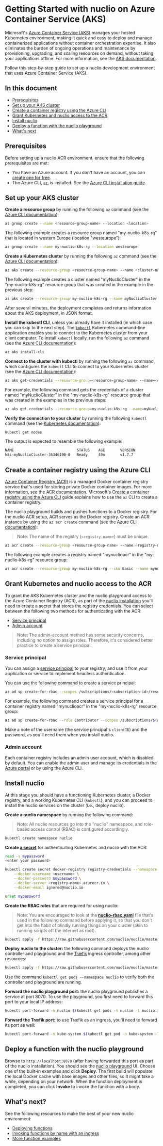 # Getting Started with nuclio on Azure Container Service (AKS)

Microsoft's [Azure Container Service (AKS)](https://azure.microsoft.com/services/container-service/) manages your hosted Kubernetes environment, making it quick and easy to deploy and manage containerized applications without container orchestration expertise. It also eliminates the burden of ongoing operations and maintenance by provisioning, upgrading, and scaling resources on demand, without taking your applications offline. For more information, see the [AKS documentation](https://docs.microsoft.com/azure/aks/).

Follow this step-by-step guide to set up a nuclio development environment that uses Azure Container Service (AKS).

## In this document

- [Prerequisites](#prerequisites)
- [Set up your AKS cluster](#set-up-your-aks-cluster)
- [Create a container registry using the Azure CLI](#create-a-container-registry-using-the-azure-cli)
- [Grant Kubernetes and nuclio access to the ACR](#grant-kubernetes-and-nuclio-access-to-the-acr)
- [Install nuclio](#install-nuclio)
- [Deploy a function with the nuclio playground](#deploy-a-function-with-the-nuclio-playground)
- [What's next](#whats-next)

## Prerequisites

Before setting up a nuclio ACR environment, ensure that the following prerequisites are met:

- You have an Azure account. If you don't have an account, you can [create one for free](https://azure.microsoft.com/free/).
- The Azure CLI, [`az`](https://docs.microsoft.com/cli/azure/), is installed. See the [Azure CLI installation guide](https://docs.microsoft.com/cli/azure/install-azure-cli).

## Set up your AKS cluster

**Create a resource group** by running the following `az` command (see the [Azure CLI documentation](https://docs.microsoft.com/cli/azure/group#az_group_create)):

```sh
az group create --name <resource-group-name> --location <location>
```

The following example creates a resource group named "my-nuclio-k8s-rg" that is located in western Europe (location "westeurope"):
```sh
az group create --name my-nuclio-k8s-rg --location westeurope
```

**Create a Kubernetes cluster** by running the following `az` command (see the [Azure CLI documentation](https://docs.microsoft.com/cli/azure/aks#az_aks_create)):

```sh
az aks create --resource-group <resource-group-name> --name <cluster-name> --node-count <number>
```

The following example creates a cluster named "myNuclioCluster" in the "my-nuclio-k8s-rg" resource group that was created in the example in the previous step:
```sh
az aks create --resource-group my-nuclio-k8s-rg --name myNuclioCluster --node-count 2 --generate-ssh-keys
```

After several minutes, the deployment completes and returns information about the AKS deployment, in JSON format.

**Install the kubectl CLI**, unless you already have it installed (in which case you can skip to the next step). The [`kubectl`](https://kubernetes.io/docs/user-guide/kubectl-overview/) Kubernetes command-line application enables you to connect to the Kubernetes cluster from your client computer. To install `kubectl` locally, run the following `az` command (see the [Azure CLI documentation](https://docs.microsoft.com/cli/azure/aks#az_aks_install_cli)):

```sh
az aks install-cli
```

**Connect to the cluster with kubectl** by running the following `az` command, which configures the `kubectl` CLI to connect to your Kubernetes cluster (see the [Azure CLI documentation](https://docs.microsoft.com/cli/azure/aks#az_aks_get_credentials)):

```sh
az aks get-credentials --resource-group=<resource-group-name> --name=<cluster-name>
```

For example, the following command gets the credentials of a cluster named "myNuclioCluster" in the "my-nuclio-k8s-rg" resource group that was created in the examples in the previous steps:
```sh
az aks get-credentials --resource-group=my-nuclio-k8s-rg --name=myNuclioCluster
```

**Verify the connection to your cluster** by running the following `kubectl` command (see the [Kubernetes documentation](https://kubernetes.io/docs/reference/generated/kubectl/kubectl-commands#get)):

```sh
kubectl get nodes
```

The output is expected to resemble the following example:
```sh
NAME                             STATUS    AGE       VERSION
k8s-myNuclioCluster-36346190-0   Ready     49m       v1.7.7
```

## Create a container registry using the Azure CLI

[Azure Container Registry (ACR)](https://azure.microsoft.com/services/container-registry/) is a managed Docker container registry service that's used for storing private Docker container images. For more information, see the [ACR documentation](https://docs.microsoft.com/azure/container-registry/).
Microsoft's [Create a container registry using the Azure CLI](https://docs.microsoft.com/azure/container-registry/container-registry-get-started-azure-cli) guide explains how to use the `az` CLI to create a container registry.

The nuclio playground builds and pushes functions to a Docker registry. For the nuclio ACR setup, ACR serves as the Docker registry. Create an ACR instance by using the `az acr create` command (see the [Azure CLI documentation](https://docs.microsoft.com/cli/azure/acr#az_acr_create)):
> Note: The name of the registry (`<registry-name>`) must be unique.
```sh
az acr create --resource-group <resource-group-name> --name <registry-name> --sku Basic
```

The following example creates a registry named "mynuclioacr" in the "my-nuclio-k8s-rg" resource group:
```sh
az acr create --resource-group my-nuclio-k8s-rg --sku Basic --name mynuclioacr
```

## Grant Kubernetes and nuclio access to the ACR

To grant the AKS Kubernetes cluster and the nuclio playground access to the Azure Container Registry (ACR), as part of the [nuclio installation](#install-nuclio) you'll need to create a secret that stores the registry credentials. You can select between the following two methods for authenticating with the ACR:

- [Service principal](#service-principal)
- [Admin account](#admin-account)

> Note: The admin-account method has some security concerns, including no option to assign roles. Therefore, it's considered better practice to create a service principal.

### Service principal

You can assign a [service principal](https://docs.microsoft.com/azure/active-directory/develop/active-directory-application-objects) to your registry, and use it from your application or service to implement headless authentication.

You can use the following command to create a service principal:

```sh
az ad sp create-for-rbac --scopes /subscriptions/<subscription-id>/resourcegroups/<resource-group-name>/providers/Microsoft.ContainerRegistry/registries/<registry-name> --role Contributor --name <service-prinicpal-name>
```

For example, the following command creates a service principal for a container registry named "mynuclioacr" in the "my-nuclio-k8s-rg" resource group:
```sh
az ad sp create-for-rbac --role Contributor --scopes /subscriptions/$(az account show --query id -o tsv)/resourcegroups/my-nuclio-k8s-rg/providers/Microsoft.ContainerRegistry/registries/mynuclioacr --name mynuclioacr-sp
```

Make a note of the username (the service principal's `clientID`) and the password, as you'll need them when you install nuclio.

### Admin account

Each container registry includes an admin user account, which is disabled by default. You can enable the admin user and manage its credentials in the [Azure portal](https://docs.microsoft.com/azure/container-registry/container-registry-get-started-portal#create-a-container-registry) or by using the Azure CLI.

## Install nuclio

At this stage you should have a functioning Kubernetes cluster, a Docker registry, and a working Kubernetes CLI (`kubectl`), and you can proceed to install the nuclio services on the cluster (i.e., deploy nuclio).

**Create a nuclio namespace** by running the following command:

> Note: All nuclio resources go into the "nuclio" namespace, and role-based access control (RBAC) is configured accordingly.

```sh
kubectl create namespace nuclio
```

**Create [a secret](#grant-kubernetes-and-nuclio-access-to-the-acr)** for authenticating Kubernetes and nuclio with the ACR:

```sh
read -s mypassword
<enter your password>

kubectl create secret docker-registry registry-credentials --namespace nuclio \
    --docker-username <username> \
    --docker-password $mypassword \
    --docker-server <registry-name>.azurecr.io \
    --docker-email ignored@nuclio.io

unset mypassword
```

**Create the RBAC roles** that are required for using nuclio:
> Note: You are encouraged to look at the [**nuclio-rbac.yaml**](https://github.com/nuclio/nuclio/blob/master/hack/k8s/resources/nuclio-rbac.yaml) file that's used in the following command before applying it, so that you don't get into the habit of blindly running things on your cluster (akin to running scripts off the internet as root).

```sh
kubectl apply -f https://raw.githubusercontent.com/nuclio/nuclio/master/hack/k8s/resources/nuclio-rbac.yaml
```

**Deploy nuclio to the cluster:** the following command deploys the nuclio controller and playground and the [Træfik](https://docs.traefik.io/) ingress controller, among other resources:

```sh
kubectl apply -f https://raw.githubusercontent.com/nuclio/nuclio/master/hack/aks/resources/nuclio.yaml
```

Use the command `kubectl get pods --namespace nuclio` to verify both the controller and playground are running.

**Forward the nuclio playground port:** the nuclio playground publishes a service at port 8070. To use the playground, you first need to forward this port to your local IP address:
```sh
kubectl port-forward -n nuclio $(kubectl get pods -n nuclio -l nuclio.io/app=playground -o jsonpath='{.items[0].metadata.name}') 8070:8070
```

**Forward the Træfik port:** to use Træfik as an ingress, you'll need to forward its port as well:
```sh
kubectl port-forward -n kube-system $(kubectl get pod -n kube-system -l k8s-app=traefik-ingress-lb -o jsonpath='{.items[0].metadata.name}') 8080:80
```

## Deploy a function with the nuclio playground

Browse to `http://localhost:8070` (after having forwarded this port as part of the nuclio installation). You should see the [nuclio playground](/README.md#playground) UI. Choose one of the built-in examples and click **Deploy**. The first build will populate the local Docker cache with base images and other files, so it might take a while, depending on your network. When the function deployment is completed, you can click **Invoke** to invoke the function with a body.

## What's next?

See the following resources to make the best of your new nuclio environment:

- [Deploying functions](/docs/tasks/deploying-functions.md)
- [Invoking functions by name with an ingress](/docs/concepts/k8s/function-ingress.md)
- [More function examples](/hack/examples/README.md)

